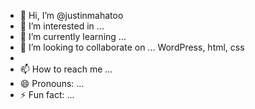 - 👋 Hi, I’m @justinmahatoo
- 👀 I’m interested in ...
- 🌱 I’m currently learning ...
- 💞️ I’m looking to collaborate on ...
WordPress, html, css 
- 
- 📫 How to reach me ...
- 😄 Pronouns: ...
- ⚡ Fun fact: ...

<!---
justinmahatoo/justinmahatoo is a ✨ special ✨ repository because its `README.md` (this file) appears on your GitHub profile.
You can click the Preview link to take a look at your changes.
--->
